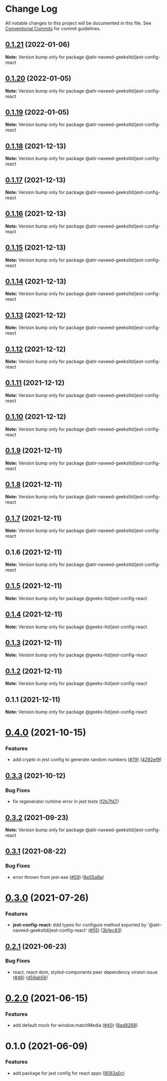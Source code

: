 # Change Log

All notable changes to this project will be documented in this file.
See [Conventional Commits](https://conventionalcommits.org) for commit guidelines.

## [0.1.21](https://github.com/atir-naveed-geeksltd/react-config/compare/@atir-naveed-geeksltd/jest-config-react@0.1.19...@atir-naveed-geeksltd/jest-config-react@0.1.21) (2022-01-06)

**Note:** Version bump only for package @atir-naveed-geeksltd/jest-config-react





## [0.1.20](https://github.com/atir-naveed-geeksltd/react-config/compare/@atir-naveed-geeksltd/jest-config-react@0.1.19...@atir-naveed-geeksltd/jest-config-react@0.1.20) (2022-01-05)

**Note:** Version bump only for package @atir-naveed-geeksltd/jest-config-react





## [0.1.19](https://github.com/atir-naveed-geeksltd/react-config/compare/@atir-naveed-geeksltd/jest-config-react@0.1.13...@atir-naveed-geeksltd/jest-config-react@0.1.19) (2022-01-05)

**Note:** Version bump only for package @atir-naveed-geeksltd/jest-config-react





## [0.1.18](https://github.com/atir-naveed-geeksltd/react-config/compare/@atir-naveed-geeksltd/jest-config-react@0.1.13...@atir-naveed-geeksltd/jest-config-react@0.1.18) (2021-12-13)

**Note:** Version bump only for package @atir-naveed-geeksltd/jest-config-react





## [0.1.17](https://github.com/atir-naveed-geeksltd/react-config/compare/@atir-naveed-geeksltd/jest-config-react@0.1.13...@atir-naveed-geeksltd/jest-config-react@0.1.17) (2021-12-13)

**Note:** Version bump only for package @atir-naveed-geeksltd/jest-config-react





## [0.1.16](https://github.com/atir-naveed-geeksltd/react-config/compare/@atir-naveed-geeksltd/jest-config-react@0.1.13...@atir-naveed-geeksltd/jest-config-react@0.1.16) (2021-12-13)

**Note:** Version bump only for package @atir-naveed-geeksltd/jest-config-react






## [0.1.15](https://github.com/atir-naveed-geeksltd/react-config/compare/@atir-naveed-geeksltd/jest-config-react@0.1.13...@atir-naveed-geeksltd/jest-config-react@0.1.15) (2021-12-13)

**Note:** Version bump only for package @atir-naveed-geeksltd/jest-config-react





## [0.1.14](https://github.com/atir-naveed-geeksltd/react-config/compare/@atir-naveed-geeksltd/jest-config-react@0.1.13...@atir-naveed-geeksltd/jest-config-react@0.1.14) (2021-12-13)

**Note:** Version bump only for package @atir-naveed-geeksltd/jest-config-react





## [0.1.13](https://github.com/atir-naveed-geeksltd/react-config/compare/@atir-naveed-geeksltd/jest-config-react@0.1.12...@atir-naveed-geeksltd/jest-config-react@0.1.13) (2021-12-12)

**Note:** Version bump only for package @atir-naveed-geeksltd/jest-config-react





## [0.1.12](https://github.com/atir-naveed-geeksltd/react-config/compare/@atir-naveed-geeksltd/jest-config-react@0.1.11...@atir-naveed-geeksltd/jest-config-react@0.1.12) (2021-12-12)

**Note:** Version bump only for package @atir-naveed-geeksltd/jest-config-react





## [0.1.11](https://github.com/atir-naveed-geeksltd/react-config/compare/@atir-naveed-geeksltd/jest-config-react@0.1.10...@atir-naveed-geeksltd/jest-config-react@0.1.11) (2021-12-12)

**Note:** Version bump only for package @atir-naveed-geeksltd/jest-config-react





## [0.1.10](https://github.com/atir-naveed-geeksltd/react-config/compare/@atir-naveed-geeksltd/jest-config-react@0.1.9...@atir-naveed-geeksltd/jest-config-react@0.1.10) (2021-12-12)

**Note:** Version bump only for package @atir-naveed-geeksltd/jest-config-react





## [0.1.9](https://github.com/atir-naveed-geeksltd/react-config/compare/@atir-naveed-geeksltd/jest-config-react@0.1.8...@atir-naveed-geeksltd/jest-config-react@0.1.9) (2021-12-11)

**Note:** Version bump only for package @atir-naveed-geeksltd/jest-config-react





## [0.1.8](https://github.com/atir-naveed-geeksltd/react-config/compare/@atir-naveed-geeksltd/jest-config-react@0.1.7...@atir-naveed-geeksltd/jest-config-react@0.1.8) (2021-12-11)

**Note:** Version bump only for package @atir-naveed-geeksltd/jest-config-react





## [0.1.7](https://github.com/atir-naveed-geeksltd/react-config/compare/@atir-naveed-geeksltd/jest-config-react@0.1.6...@atir-naveed-geeksltd/jest-config-react@0.1.7) (2021-12-11)

**Note:** Version bump only for package @atir-naveed-geeksltd/jest-config-react





## 0.1.6 (2021-12-11)

**Note:** Version bump only for package @atir-naveed-geeksltd/jest-config-react






## [0.1.5](https://github.com/atir-naveed-geeksltd/react-config/compare/@geeks-ltd/jest-config-react@0.1.4...@geeks-ltd/jest-config-react@0.1.5) (2021-12-11)

**Note:** Version bump only for package @geeks-ltd/jest-config-react





## [0.1.4](https://github.com/atir-naveed-geeksltd/react-config/compare/@geeks-ltd/jest-config-react@0.1.3...@geeks-ltd/jest-config-react@0.1.4) (2021-12-11)

**Note:** Version bump only for package @geeks-ltd/jest-config-react





## [0.1.3](https://github.com/atir-naveed-geeksltd/react-config/compare/@geeks-ltd/jest-config-react@0.1.2...@geeks-ltd/jest-config-react@0.1.3) (2021-12-11)

**Note:** Version bump only for package @geeks-ltd/jest-config-react





## [0.1.2](https://github.com/atir-naveed-geeksltd/react-config/compare/@geeks-ltd/jest-config-react@0.1.1...@geeks-ltd/jest-config-react@0.1.2) (2021-12-11)

**Note:** Version bump only for package @geeks-ltd/jest-config-react





## 0.1.1 (2021-12-11)

**Note:** Version bump only for package @geeks-ltd/jest-config-react






# [0.4.0](https://github.com/medly/configs/compare/@atir-naveed-geeksltd/jest-config-react@0.3.3...@atir-naveed-geeksltd/jest-config-react@0.4.0) (2021-10-15)


### Features

* add crypto in jest config to generate random numbers ([#79](https://github.com/medly/configs/issues/79)) ([4292ef9](https://github.com/medly/configs/commit/4292ef9bd5d30a14bfec6c371deb8a9283f09f51))





## [0.3.3](https://github.com/medly/configs/compare/@atir-naveed-geeksltd/jest-config-react@0.3.2...@atir-naveed-geeksltd/jest-config-react@0.3.3) (2021-10-12)


### Bug Fixes

* fix regenerator runtime error in jest tests ([f2b7f47](https://github.com/medly/configs/commit/f2b7f47820df7317f67602ba53e9536cb585831f))





## [0.3.2](https://github.com/medly/configs/compare/@atir-naveed-geeksltd/jest-config-react@0.3.1...@atir-naveed-geeksltd/jest-config-react@0.3.2) (2021-09-23)

**Note:** Version bump only for package @atir-naveed-geeksltd/jest-config-react





## [0.3.1](https://github.com/medly/configs/compare/@atir-naveed-geeksltd/jest-config-react@0.3.0...@atir-naveed-geeksltd/jest-config-react@0.3.1) (2021-08-22)


### Bug Fixes

* error thrown from jest-axe ([#59](https://github.com/medly/configs/issues/59)) ([8e55a9a](https://github.com/medly/configs/commit/8e55a9acd4f51844d71d3193448defecc7544097))





# [0.3.0](https://github.com/medly/configs/compare/@atir-naveed-geeksltd/jest-config-react@0.2.1...@atir-naveed-geeksltd/jest-config-react@0.3.0) (2021-07-26)


### Features

* **jest-config-react:** ddd types for configure method exported by '@atir-naveed-geeksltd/jest-config-react' ([#55](https://github.com/medly/configs/issues/55)) ([3b1ec83](https://github.com/medly/configs/commit/3b1ec83c981a742d4ae3e3c0186d1d757e2c96b4))





## [0.2.1](https://github.com/medly/configs/compare/@atir-naveed-geeksltd/jest-config-react@0.2.0...@atir-naveed-geeksltd/jest-config-react@0.2.1) (2021-06-23)


### Bug Fixes

* react, react-dom, styled-components peer dependency virsion issue ([#46](https://github.com/medly/configs/issues/46)) ([d59ab56](https://github.com/medly/configs/commit/d59ab563076c1a835046ac9221f96fa4241f0b34))





# [0.2.0](https://github.com/medly/configs/compare/@atir-naveed-geeksltd/jest-config-react@0.1.0...@atir-naveed-geeksltd/jest-config-react@0.2.0) (2021-06-15)


### Features

* add default mock for window.matchMedia ([#40](https://github.com/medly/configs/issues/40)) ([8ad8268](https://github.com/medly/configs/commit/8ad8268a5e5e7bc37db4b9e7ea3a82b2c23065a4))





# 0.1.0 (2021-06-09)


### Features

* add package for jest config for react apps ([9083a0c](https://github.com/medly/configs/commit/9083a0c54af5cf0d9ad7c6d23a3e6d410ab30845))
